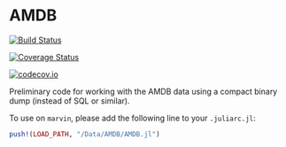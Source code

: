 # AMDB

[![Build Status](https://travis-ci.org/tpapp/AMDB.jl.svg?branch=master)](https://travis-ci.org/tpapp/AMDB.jl)

[![Coverage Status](https://coveralls.io/repos/tpapp/AMDB.jl/badge.svg?branch=master&service=github)](https://coveralls.io/github/tpapp/AMDB.jl?branch=master)

[![codecov.io](http://codecov.io/github/tpapp/AMDB.jl/coverage.svg?branch=master)](http://codecov.io/github/tpapp/AMDB.jl?branch=master)

Preliminary code for working with the AMDB data using a compact binary dump (instead of SQL or similar).

To use on `marvin`, please add the following line to your `.juliarc.jl`:

```julia
push!(LOAD_PATH, "/Data/AMDB/AMDB.jl")
```
